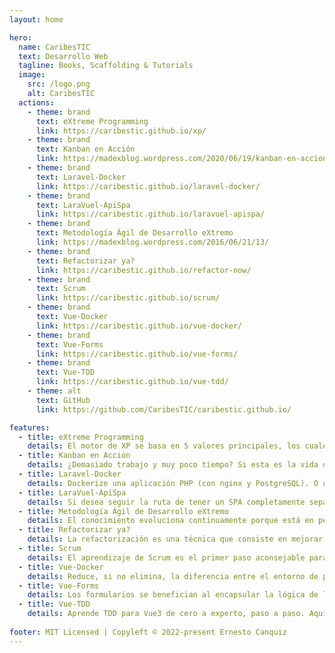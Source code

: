 ```yaml
---
layout: home

hero:
  name: CaribesTIC
  text: Desarrollo Web
  tagline: Books, Scaffolding & Tutorials
  image:
    src: /logo.png
    alt: CaribesTIC
  actions:
    - theme: brand
      text: eXtreme Programming
      link: https://caribestic.github.io/xp/
    - theme: brand
      text: Kanban en Acción
      link: https://madexblog.wordpress.com/2020/06/19/kanban-en-accion/
    - theme: brand
      text: Laravel-Docker
      link: https://caribestic.github.io/laravel-docker/
    - theme: brand
      text: LaraVuel-ApiSpa
      link: https://caribestic.github.io/laravuel-apispa/
    - theme: brand
      text: Metodología Ágil de Desarrollo eXtremo
      link: https://madexblog.wordpress.com/2016/06/21/13/
    - theme: brand
      text: Refactorizar ya?
      link: https://caribestic.github.io/refactor-now/
    - theme: brand
      text: Scrum
      link: https://caribestic.github.io/scrum/
    - theme: brand
      text: Vue-Docker
      link: https://caribestic.github.io/vue-docker/   
    - theme: brand
      text: Vue-Forms
      link: https://caribestic.github.io/vue-forms/
    - theme: brand
      text: Vue-TDD
      link: https://caribestic.github.io/vue-tdd/
    - theme: alt
      text: GitHub
      link: https://github.com/CaribesTIC/caribestic.github.io/

features:
  - title: eXtreme Programming
    details: El motor de XP se basa en 5 valores principales, los cuales aplicados de manera simultánea, impulsan la esencia colaborativa del equipo. También tiene un compendio de 12 Prácticas, que podrían ser nombradas como los 12 Hábitos.
  - title: Kanban en Acción
    details: ¿Demasiado trabajo y muy poco tiempo? Si esta es la vida diaria de su equipo, necesita kanban, un método de gestión de conocimiento eficiente diseñado para involucrar a todos los miembros del equipo en la mejora continua de su proceso.
  - title: Laravel-Docker
    details: Dockerize una aplicación PHP (con nginx y PostgreSQL). O cuando quiero comenzar un proyecto PHP, solo quiero comenzar rápidamente, aún no estoy seguro de qué herramientas necesitaré. Entonces, para mantenerlo "ajustado", solo instalaré las cosas que necesito y seguiré paso a paso después de eso.
  - title: LaraVuel-ApiSpa
    details: Si desea seguir la ruta de tener un SPA completamente separado que consume una API de Laravel, estos documentos deberían proporcionar toda la referencia que necesitas para configurar las cosas y empezar con un andamiaje para tu proyecto.
  - title: Metodología Ágil de Desarrollo eXtremo
    details: El conocimiento evoluciona continuamente porque está en permanente movimiento y porque la mejora siempre es posible. Representa la base fundamental para organizar cualquier tipo de proyecto (inclusive un proyecto de vida), porque otorga visión y poder para la acción en un momento histórico y situacional.
  - title: Refactorizar ya?
    details: La refactorización es una técnica que consiste en mejorar el código fuente de una aplicación, sin que dichas modificaciones, afecten el comportamiento externo del sistema. Strike One, Strike Two & Strike Out!
  - title: Scrum
    details: El aprendizaje de Scrum es el primer paso aconsejable para familiarizarse con la Gestión Ágil. Inicialmente se recomienda adoptarlo aplicando reglas definidas adoptando los Pilares, los Roles, los Artefactos y los Eventos originales.
  - title: Vue-Docker
    details: Reduce, si no elimina, la diferencia entre el entorno de producción, desarrollo o pruebas. Entorno robusto bajo Node+Ngnix. Entorno ligero bajo Node. Pruebas durante el desarrollo.
  - title: Vue-Forms
    details: Los formularios se benefician al encapsular la lógica de los elementos en componentes. A medida que nuestra aplicación crece, por lo general nuestros formularios también, y tener un formulario construido sin componentes generalmente se convierte en una bomba de relogería.
  - title: Vue-TDD
    details: Aprende TDD para Vue3 de cero a experto, paso a paso. Aquí, explica la correspondiente configuración de Vitest (con Vite) para tus proyectos y la migración a Vitest en cuanto a los Mocks (simulaciones).
    
footer: MIT Licensed | Copyleft © 2022-present Ernesto Canquiz
---
```


